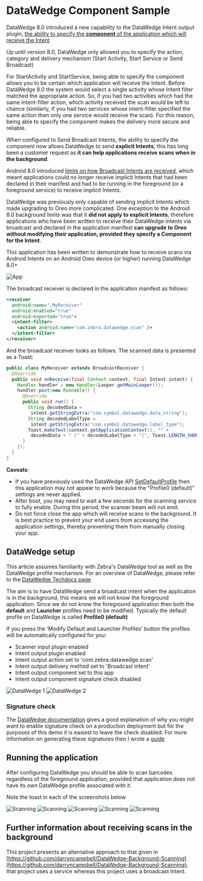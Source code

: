 # DataWedge Component Sample

DataWedge 8.0 introduced a new capability to the DataWedge Intent output plugin, [the ability to specify the **component** of the application which will receive the Intent](https://techdocs.zebra.com/datawedge/latest/guide/output/intent/#intentoutputsetup)

Up until version 8.0, DataWedge only allowed you to specify the action, category and delivery mechanism (Start Activity, Start Service or Send Broadcast)

For StartActivity and StartService, being able to specify the component allows you to be certain which application will receive the Intent.  Before DataWedge 8.0 the system would select a single activity whose Intent filter matched the appropriate action.  So, if you had two activities which had the same intent-filter action, which activity received the scan would be left to chance (similarly, if you had two services whose intent-filter specified the same action then only one service would receive the scan).  For this reason, being able to specify the component makes the delivery more secure and reliable.

When configured to Send Broadcast Intents, the ability to specify the component now allows DataWedge to send **explicit Intents**, this has long been a customer request as **it can help applications receive scans when in the background**.

Android 8.0 introduced [limits on how Broadcast Intents are received](https://developer.android.com/about/versions/oreo/background#broadcasts), which meant applications could no longer receive implicit Intents that had been declared in their manifest and had to be running in the foreground (or a foreground service) to receive implicit Intents.  

DataWedge was previously only capable of sending implicit Intents which made upgrading to Oreo more complicated.  One exception to the Android 8.0 background limits was that it **did not apply to explicit Intents**, therefore applications who have been written to receive their DataWedge intents via broadcast and declared in the application manifest **can upgrade to Oreo without modifying their application, provided they specify a Component for the Intent**.

This application has been written to demonstrate how to receive scans via Android Intents on an Android Oreo device (or higher) running DataWedge 8.0+

![App](https://github.com/darryncampbell/DataWedge-Component-Sample/raw/master/screenshots/app.jpg)


The broadcast receiver is declared in the application manifest as follows:
```xml
<receiver
  android:name=".MyReceiver"
  android:enabled="true"
  android:exported="true">
  <intent-filter>
    <action android:name="com.zebra.datawedge.scan" />
  </intent-filter>
</receiver>
```

And the broadcast receiver looks as follows.  The scanned data is presented as a Toast:

```java
public class MyReceiver extends BroadcastReceiver {
  @Override
  public void onReceive(final Context context, final Intent intent) {
    Handler handler = new Handler(Looper.getMainLooper());
    handler.post(new Runnable() {
      @Override
      public void run() {
        String decodedData = 
         intent.getStringExtra("com.symbol.datawedge.data_string");
        String decodedLabelType = 
         intent.getStringExtra("com.symbol.datawedge.label_type");
        Toast.makeText(context.getApplicationContext(), "" +
         decodedData + " [" + decodedLabelType + "]", Toast.LENGTH_SHORT).show();
      }
    });
  }
}
```

**Caveats**:
- If you have previously used the DataWedge API [SetDefaultProfile](https://techdocs.zebra.com/datawedge/8-0/guide/api/setdefaultprofile/) then this application may not appear to work because the "Profile0 (default)" settings are never applied. 
- After boot, you may need to wait a few seconds for the scanning service to fully enable.  During this period, the scanner beam will not emit.
- Do not force close the app which will receive scans in the background.  It is best practice to prevent your end users from accessing the application settings, thereby preventing them from manually closing your app.

## DataWedge setup

This article assumes familiarity with Zebra's DataWedge tool as well as the DataWedge profile mechanism.  For an overview of DataWedge, please refer to the [DataWedge Techdocs page](https://techdocs.zebra.com/datawedge/latest/guide/overview/)

The aim is to have DataWedge send a broadcast intent when the application is in the background, this means we will not know the foreground application.  Since we do not know the foreground application then both the **default** and **Launcher** profiles need to be modified.  Typically the default profile on DataWedge is called **Profile0 (default)**

If you press the 'Modify Default and Launcher Profiles' button the profiles will be automatically configured for you:

- Scanner input plugin enabled
- Intent output plugin enabled
- Intent output action set to 'com.zebra.datawedge.scan'
- Intent output delivery method set to 'Broadcast intent'
- Intent output component set to this app
- Intent output component signature check disabled

![DataWedge 1](https://github.com/darryncampbell/DataWedge-Component-Sample/raw/master/screenshots/dw_1.jpg)
![DataWedge 2](https://github.com/darryncampbell/DataWedge-Component-Sample/raw/master/screenshots/dw_2.jpg)

### Signature check

The [DataWedge documentation](https://techdocs.zebra.com/datawedge/8-0/guide/output/intent/) gives a good explanation of why you might want to enable signature check on a production deployment but for the purposes of this demo it is easiest to leave the check disabled.  For more information on generating these signatures then I wrote a [guide](https://github.com/darryncampbell/MX-SignatureAuthentication-Demo) 

## Running the application

After configuring DataWedge you should be able to scan barcodes regardless of the foreground application, provided that application does not have its own DataWedge profile associated with it.

Note the toast in each of the screenshots below

![Scanning](https://github.com/darryncampbell/DataWedge-Component-Sample/raw/master/screenshots/scan_1.jpg)
![Scanning](https://github.com/darryncampbell/DataWedge-Component-Sample/raw/master/screenshots/scan_2.jpg)
![Scanning](https://github.com/darryncampbell/DataWedge-Component-Sample/raw/master/screenshots/scan_3.jpg)
![Scanning](https://github.com/darryncampbell/DataWedge-Component-Sample/raw/master/screenshots/scan_4.jpg)
![Scanning](https://github.com/darryncampbell/DataWedge-Component-Sample/raw/master/screenshots/scan_5.jpg)

## Further information about receiving scans in the background

This project presents an alternative approach to that given in [https://github.com/darryncampbell/DataWedge-Background-Scanning](https://github.com/darryncampbell/DataWedge-Background-Scanning); that project uses a service whereas this project uses a broadcast Intent.
